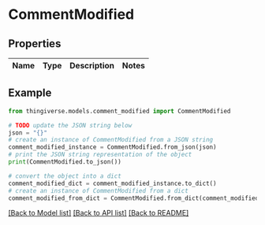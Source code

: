 # CommentModified


## Properties

Name | Type | Description | Notes
------------ | ------------- | ------------- | -------------

## Example

```python
from thingiverse.models.comment_modified import CommentModified

# TODO update the JSON string below
json = "{}"
# create an instance of CommentModified from a JSON string
comment_modified_instance = CommentModified.from_json(json)
# print the JSON string representation of the object
print(CommentModified.to_json())

# convert the object into a dict
comment_modified_dict = comment_modified_instance.to_dict()
# create an instance of CommentModified from a dict
comment_modified_from_dict = CommentModified.from_dict(comment_modified_dict)
```
[[Back to Model list]](../README.md#documentation-for-models) [[Back to API list]](../README.md#documentation-for-api-endpoints) [[Back to README]](../README.md)



